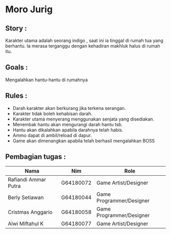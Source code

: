 # Moro Jurig 

## Story : 
Karakter utama adalah seorang indigo , saat ini ia tinggal di rumah tua yang berhantu. Ia merasa terganggu dengan kehadiran makhluk halus di rumah itu.

## Goals : 
Mengalahkan hantu-hantu di rumahnya

## Rules : 
- Darah karakter akan berkurang jika terkena serangan.
- Karakter tidak boleh kehabisan darah.
- Karakter utama menyerang menggunakan senjata yang disediakan.
- Menembak hantu akan mengurangi darah hantu tsb.
- Hantu akan dikalahkan apabila darahnya telah habis.
- Ammo dapat di ambil/reload di dapur.
- Game akan dimenangkan apabila telah berhasil mengalahkan BOSS

## Pembagian tugas :

|Nama|Nim|Role|
|---|---|---|
|Rafiandi Ammar Putra|G64180072|Game Artist/Designer|
|Berly Setiawan|G64180044|Game Programmer/Designer|
|Cristmas Anggario|G64180058|Game Programmer/Designer|
|Alwi Miftahul K|G64180077|Game Artist/Designer|
